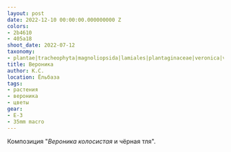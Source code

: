 ```yaml
---
layout: post
date: 2022-12-10 00:00:00.000000000 Z
colors:
- 2b4610
- 405a18
shoot_date: 2022-07-12
taxonomy:
- plantae|tracheophyta|magnoliopsida|lamiales|plantaginaceae|veronica|veronica spicata
title: Вероника
author: К.С.
location: Ёльбаза
tags:
- растения
- вероника
- цветы
gear:
- E-3
- 35mm macro
---
```

Композиция "_Вероника колосистая_ и чёрная тля".

